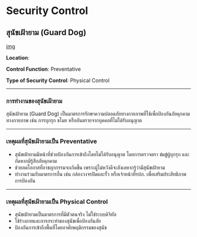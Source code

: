 # Security Control

## สุนัขเฝ้ายาม (Guard Dog)

[img](556)

 **Location**: 
 
 **Control Function**: Preventative
 
 **Type of Security Control**: Physical Control

---

### การทำงานของสุนัขเฝ้ายาม

สุนัขเฝ้ายาม (Guard Dog) เป็นมาตรการรักษาความปลอดภัยทางกายภาพที่ใช้เพื่อป้องกันภัยคุกคามทางกายภาพ เช่น การบุกรุก ขโมย หรืออันตรายจากบุคคลที่ไม่ได้รับอนุญาต

---

### เหตุผลที่สุนัขเฝ้ายามเป็น Preventative

- สุนัขเฝ้ายามมีหน้าที่ช่วยป้องกันการเข้าถึงโดยไม่ได้รับอนุญาต โดยการตรวจตรา ข่มขู่ผู้บุกรุก และกัดหากมีรู้สึกภัยคุกคาม
- ช่วยลดโอกาสที่อาชญากรรมจะเกิดขึ้น เพราะผู้ไม่หวังดีจะลังเลหากรู้ว่ามีสุนัขเฝ้ายาม
- ทำงานร่วมกับมาตรการอื่น เช่น กล้องวงจรปิดและรั้ว หรือเจ้าหน้าที่รปภ. เพื่อเสริมประสิทธิภาพการป้องกัน

---

### เหตุผลที่สุนัขเฝ้ายามเป็น Physical Control

- สุนัขเฝ้ายามเป็นมาตรการที่มีตัวตนจริง ไม่ใช่ระบบดิจิทัล
- ใช้ร่างกายและการกระทำของสุนัขเพื่อป้องกันภัย
- ป้องกันการเข้าถึงพื้นที่โดยอาศัยพฤติกรรมของสุนัข












